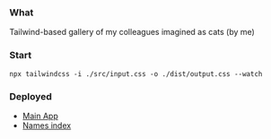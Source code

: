 ### What
Tailwind-based gallery of my colleagues imagined as cats (by me)

### Start

```
npx tailwindcss -i ./src/input.css -o ./dist/output.css --watch
```

### Deployed

- [Main App](https://bookmate-in-cats.vercel.app/)
- [Names index](https://bookmate-in-cats.vercel.app/with-names.html)

